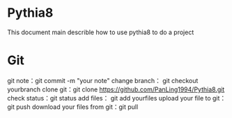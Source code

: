 # Pythia8
This document main describle how to use pythia8 to do a project 
# Git
git note：git commit -m "your note"
change branch： git checkout yourbranch
clone git：git clone https://github.com/PanLing1994/Pythia8.git
check status：git status
add files： git add yourfiles
upload your file to git：git push
download your files from git：git pull
